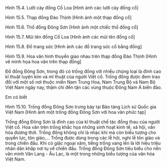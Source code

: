 Hình 15.4. Lưỡi cày đồng Cổ Loa
[Hình ảnh các lưỡi cày đồng cổ]

Hình 15.5. Thạp đồng Đào Thịnh
[Hình ảnh một thạp đồng cổ]

Hình 15.6. Thố đồng Đông Sơn
[Hình ảnh một chiếc thố đồng cổ]

Hình 15.7. Mũi tên đồng Cổ Loa
[Hình ảnh các mũi tên đồng cổ]

Hình 15.8. Đồ trang sức
[Hình ảnh các đồ trang sức cổ bằng đồng]

Hình 15.9. Hoa văn hình thuyền giao nhau trên thạp đồng Đào Thịnh
[Hình vẽ minh họa hoa văn trên thạp đồng]

Đồ đồng Đông Sơn, trong đó có trống đồng với nhiều chủng loại là đỉnh cao kĩ thuật luyện kim và mĩ thuật của người Việt cổ. Trống đồng được đem trao đổi với một số nơi thuộc miền Nam Trung Hoa, Nam Trung Bộ và Nam Bộ Việt Nam ngày nay, thậm chí đến tận các vùng thuộc Đông Nam Á biển đảo.

Em có biết

Hình 15.10. Trống đồng Đông Sơn trưng bày tại Bảo tàng Lịch sử Quốc gia Việt Nam
[Hình ảnh một trống đồng Đông Sơn với hoa văn phức tạp]

Trống đồng Đông Sơn là đỉnh cao của kĩ thuật chế tác đồng thau của người Việt cổ. Hoa văn trên trống khắc họa những sinh hoạt kinh tế, xã hội, văn hóa đương thời. Trống đồng không chỉ là nhạc khí mà còn biểu tượng cho quyền lực, tôn giáo,... Trống được dùng trong các lễ hội, nghi lễ tôn giáo và trong chiến đấu. Khi có giặc ngoại xâm, tiếng trống vang lên là lời hiệu triệu nhân dân khắp nơi tụ về chiến đấu. Trống đồng Đông Sơn tiêu biểu cho nền văn minh Văn Lang - Âu Lạc, là một trong những biểu tượng của văn hóa Việt Nam.